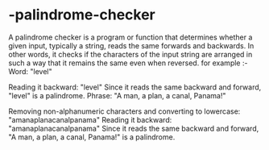 # -palindrome-checker

A palindrome checker is a program or function that determines whether a given input, typically a string, reads the same forwards and backwards. In other words, it checks if the characters of the input string are arranged in such a way that it remains the same even when reversed.
for example :-
Word: "level"

Reading it backward: "level"
Since it reads the same backward and forward, "level" is a palindrome.
Phrase: "A man, a plan, a canal, Panama!"

Removing non-alphanumeric characters and converting to lowercase: "amanaplanacanalpanama"
Reading it backward: "amanaplanacanalpanama"
Since it reads the same backward and forward, "A man, a plan, a canal, Panama!" is a palindrome.
